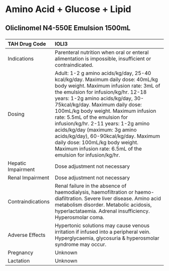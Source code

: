 # Amino Acid + Glucose + Lipid

## Oliclinomel N4-550E Emulsion 1500mL

##### 

| TAH Drug Code      | IOLI3                                                                                                                                                                                                                                                                                                                                                                                                                                                                                                                             |
|:-------------------|:----------------------------------------------------------------------------------------------------------------------------------------------------------------------------------------------------------------------------------------------------------------------------------------------------------------------------------------------------------------------------------------------------------------------------------------------------------------------------------------------------------------------------------|
| Indications        | Parenteral nutrition when oral or enteral alimentation is impossible, insufficient or contraindicated.                                                                                                                                                                                                                                                                                                                                                                                                                            |
| Dosing             | Adult: 1-2 g amino acids/kg/day, 25-40 kcal/kg/day. Maximum daily dose: 40mL/kg body weight. Maximum infusion rate: 3mL of the emulsion for infusion/kg/hr. 12-18 years: 1-2g amino acids/kg/day, 30-75kcal/kg/day. Maximum daily dose: 100mL/kg body weight. Maximum infusion rate: 5.5mL of the emulsion for infusion/kg/hr. 2-11 years: 1-2g amino acids/kg/day (maximum: 3g amino acids/kg/day), 60-90kcal/kg/day. Maximum daily dose: 100mL/kg body weight. Maximum infusion rate: 6.5mL of the emulsion for infusion/kg/hr. |
| Hepatic Impairment | Dose adjustment not necessary                                                                                                                                                                                                                                                                                                                                                                                                                                                                                                     |
| Renal Impairment   | Dose adjustment not necessary                                                                                                                                                                                                                                                                                                                                                                                                                                                                                                     |
| Contraindications  | Renal failure in the absence of haemodialysis, haemofiltration or haemo-diafiltration. Severe liver disease. Amino acid metabolism disorder. Metabolic acidosis, hyperlactataemia. Adrenal insufficiency. Hyperosmolar coma.                                                                                                                                                                                                                                                                                                      |
| Adverse Effects    | Hypertonic solutions may cause venous irritation if infused into a peripheral vein. Hyperglycaemia, glycosuria & hyperosmolar syndrome may occur.                                                                                                                                                                                                                                                                                                                                                                                 |
| Pregnancy          | Unknown                                                                                                                                                                                                                                                                                                                                                                                                                                                                                                                           |
| Lactation          | Unknown                                                                                                                                                                                                                                                                                                                                                                                                                                                                                                                           |

